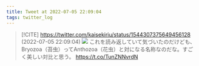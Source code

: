 ```yaml
---
title: Tweet at 2022-07-05 22:09:04
tags: twitter_log
---
```


> [!CITE] https://twitter.com/kaisekiriu/status/1544307375649456128 (2022-07-05 22:09:04)
> ![](https://twitter.com/kaisekiriu/status/1544307375649456128)
> これを読み返していて気づいたのだけども、Bryozoa（苔虫）ってAnthozoa（花虫）と対になる名称なのだな。すごく美しい対比と思う。
> https://t.co/TunZNNvrdN

